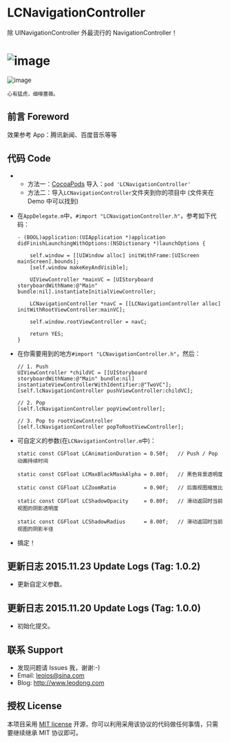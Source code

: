 # LCNavigationController
除 UINavigationController 外最流行的 NavigationController！

![image](https://github.com/LeoiOS/LCNavigationController/blob/master/LCNCDemo.gif)
===
![image](https://github.com/LeoiOS/LCNavigationController/blob/master/LCNCDemo.png)

  ````
  心有猛虎，细嗅蔷薇。
  ````


## 前言 Foreword

效果参考 App：腾讯新闻、百度音乐等等



## 代码 Code

* 
    - 方法一：[CocoaPods](https://cocoapods.org/) 导入：`pod 'LCNavigationController'`
    - 方法二：导入`LCNavigationController`文件夹到你的项目中 (文件夹在 Demo 中可以找到)
* 在`AppDelegate.m`中，`#import "LCNavigationController.h"`，参考如下代码：

    ````objc
    - (BOOL)application:(UIApplication *)application didFinishLaunchingWithOptions:(NSDictionary *)launchOptions {
        
        self.window = [[UIWindow alloc] initWithFrame:[UIScreen mainScreen].bounds];
        [self.window makeKeyAndVisible];
        
        UIViewController *mainVC = [UIStoryboard storyboardWithName:@"Main" bundle:nil].instantiateInitialViewController;
        
        LCNavigationController *navC = [[LCNavigationController alloc] initWithRootViewController:mainVC];
        
        self.window.rootViewController = navC;
        
        return YES;
    }
    ````
* 在你需要用到的地方`#import "LCNavigationController.h"`，然后：
    ````objc
    // 1. Push
    UIViewController *childVC = [[UIStoryboard storyboardWithName:@"Main" bundle:nil] instantiateViewControllerWithIdentifier:@"TwoVC"];
    [self.lcNavigationController pushViewController:childVC];
    
    // 2. Pop
    [self.lcNavigationController popViewController];
    
    // 3. Pop to rootViewController
    [self.lcNavigationController popToRootViewController];
    ````
* 可自定义的参数(在`LCNavigationController.m`中)：
    ````objc
    static const CGFloat LCAnimationDuration = 0.50f;   // Push / Pop 动画持续时间
    
    static const CGFloat LCMaxBlackMaskAlpha = 0.80f;   // 黑色背景透明度
    
    static const CGFloat LCZoomRatio         = 0.90f;   // 后面视图缩放比
    
    static const CGFloat LCShadowOpacity     = 0.80f;   // 滑动返回时当前视图的阴影透明度
    
    static const CGFloat LCShadowRadius      = 8.00f;   // 滑动返回时当前视图的阴影半径
    ````
* 搞定！



## 更新日志 2015.11.23 Update Logs (Tag: 1.0.2)
* 更新自定义参数。



## 更新日志 2015.11.20 Update Logs (Tag: 1.0.0)
* 初始化提交。



## 联系 Support

* 发现问题请 Issues 我，谢谢:-)
* Email: leoios@sina.com
* Blog: http://www.leodong.com



## 授权 License

本项目采用 [MIT license](http://opensource.org/licenses/MIT) 开源，你可以利用采用该协议的代码做任何事情，只需要继续继承 MIT 协议即可。
